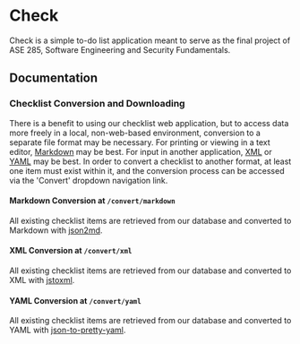 # Check

Check is a simple to-do list application meant to serve as the final project of ASE 285, Software Engineering and 
Security Fundamentals. 

## Documentation

### Checklist Conversion and Downloading

There is a benefit to using our checklist web application, but to access data more freely in a local, non-web-based
environment, conversion to a separate file format may be necessary. For printing or viewing in a text editor,
[Markdown](https://en.wikipedia.org/wiki/Markdown) may be best. For input in another application, [XML](https://en.wikipedia.org/wiki/XML)
or [YAML](https://en.wikipedia.org/wiki/YAML) may be best. In order to convert a checklist to another format, at least
one item must exist within it, and the conversion process can be accessed via the 'Convert' dropdown navigation link.

#### Markdown Conversion at `/convert/markdown`

All existing checklist items are retrieved from our database and converted to Markdown with [json2md](https://github.com/IonicaBizau/json2md).

#### XML Conversion at `/convert/xml`

All existing checklist items are retrieved from our database and converted to XML with [jstoxml](https://github.com/davidcalhoun/jstoxml).

#### YAML Conversion at `/convert/yaml`

All existing checklist items are retrieved from our database and converted to YAML with [json-to-pretty-yaml](https://github.com/alexcrist/json-to-pretty-yaml).